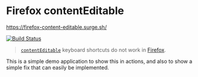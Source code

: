 # Firefox contentEditable

https://firefox-content-editable.surge.sh/

[![Build Status](https://travis-ci.org/damosullivan/firefox-content-editable.svg?branch=master)](https://travis-ci.org/damosullivan/firefox-content-editable)

> [`contentEditable`](https://developer.mozilla.org/en-US/docs/Web/HTML/Global_attributes/contenteditable) keyboard shortcuts do not work in [Firefox](https://www.mozilla.org/en-US/firefox/).

This is a simple demo application to show this in actions, and also to show a simple fix that can easily be implemented.
